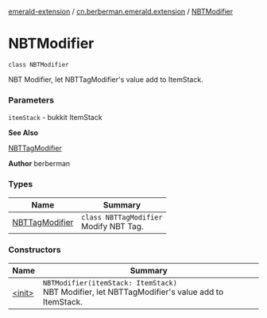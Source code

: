 [emerald-extension](../../index.md) / [cn.berberman.emerald.extension](../index.md) / [NBTModifier](.)

# NBTModifier

`class NBTModifier`

NBT Modifier, let NBTTagModifier's value add to ItemStack.

### Parameters

`itemStack` - bukkit ItemStack

**See Also**

[NBTTagModifier](-n-b-t-tag-modifier/index.md)

**Author**
berberman

### Types

| Name | Summary |
|---|---|
| [NBTTagModifier](-n-b-t-tag-modifier/index.md) | `class NBTTagModifier`<br>Modify NBT Tag. |

### Constructors

| Name | Summary |
|---|---|
| [&lt;init&gt;](-init-.md) | `NBTModifier(itemStack: ItemStack)`<br>NBT Modifier, let NBTTagModifier's value add to ItemStack. |
